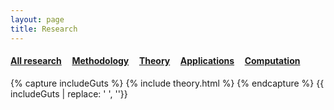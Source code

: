 ```yaml
---
layout: page
title: Research
---
```


#### [All research](/research)  &nbsp; &nbsp;   [Methodology](methods) &nbsp; &nbsp;  [**Theory**](theory) &nbsp; &nbsp;  [Applications](applications) &nbsp; &nbsp; [Computation](computation)




{% capture includeGuts %}
{% include theory.html %} 
{% endcapture %}
{{ includeGuts | replace: '    ', ''}} 


